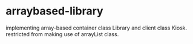 # arraybased-library
implementing array-based container class Library and client class Kiosk.\
restricted from making use of arrayList class.
